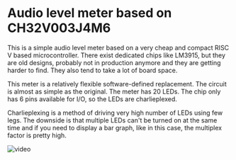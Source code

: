 # Audio level meter based on CH32V003J4M6

This is a simple audio level meter based on a very cheap and compact RISC V based microcontroller. There exist dedicated chips like LM3915, but they are old designs, probably not in production anymore and they are getting harder to find. They also tend to take a lot of board space.

This meter is a relatively flexible software-defined replacement. The circuit is almost as simple as the original. The meter has 20 LEDs. The chip only has 6 pins available for I/O, so the LEDs are charlieplexed.

Charlieplexing is a method of driving very high number of LEDs using few legs. The downside is that multiple LEDs can't be turned on at the same time and if you need to display a bar graph, like in this case, the multiplex factor is pretty high.

![video](/doc/levelmeter.gif)